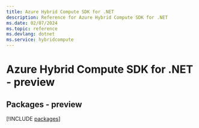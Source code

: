 ```yaml
---
title: Azure Hybrid Compute SDK for .NET
description: Reference for Azure Hybrid Compute SDK for .NET
ms.date: 02/07/2024
ms.topic: reference
ms.devlang: dotnet
ms.service: hybridcompute
---
```

# Azure Hybrid Compute SDK for .NET - preview
## Packages - preview
[!INCLUDE [packages](hybrid-compute-index.md)]